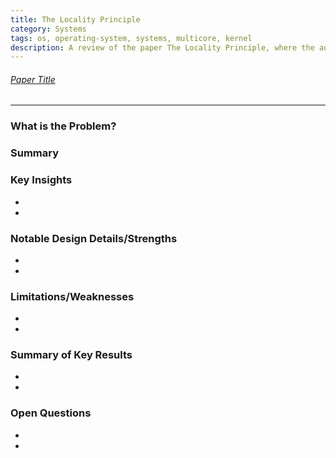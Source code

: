 ```yaml
---
title: The Locality Principle
category: Systems
tags: os, operating-system, systems, multicore, kernel
description: A review of the paper The Locality Principle, where the authors argue that the OS should be designed to exploit the locality of reference in modern workloads.
---
```


###### [Paper Title](https://www.microsoft.com/en-us/research/wp-content/uploads/2016/02/asplos2016.pdf)

---

### What is the Problem?


### Summary


### Key Insights

-
-

### Notable Design Details/Strengths

-
-

### Limitations/Weaknesses

-
-

### Summary of Key Results

-
-

### Open Questions

-
-

